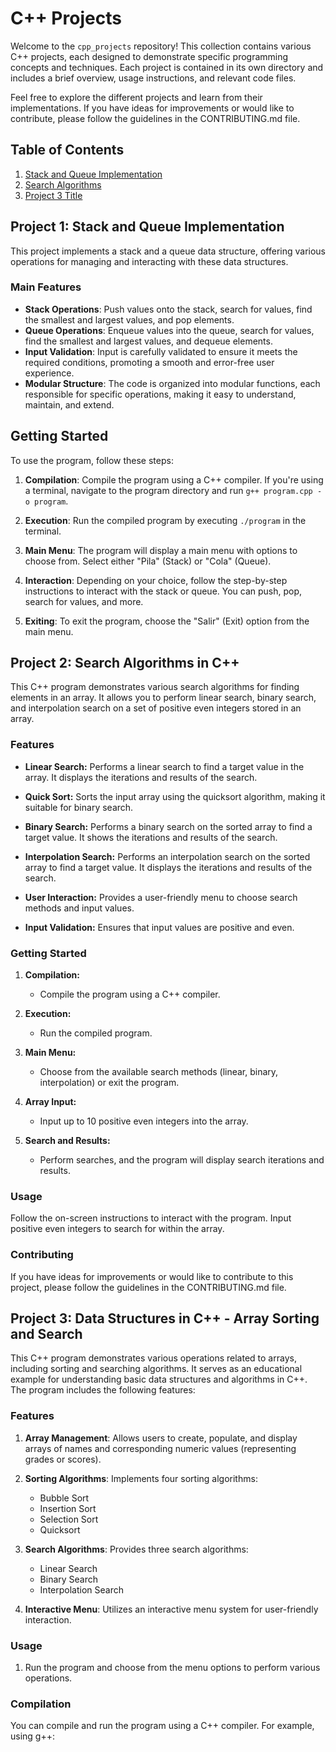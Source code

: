 # C++ Projects

Welcome to the `cpp_projects` repository! This collection contains various C++ projects, each designed to demonstrate specific programming concepts and techniques. Each project is contained in its own directory and includes a brief overview, usage instructions, and relevant code files.

Feel free to explore the different projects and learn from their implementations. If you have ideas for improvements or would like to contribute, please follow the guidelines in the CONTRIBUTING.md file.

## Table of Contents

1. [Stack and Queue Implementation](./stack_and_queue.cpp)
2. [Search Algorithms](./search_algorithms.cpp)
3. [Project 3 Title](./project3_directory)
   <!-- Add more projects as needed -->

## Project 1: Stack and Queue Implementation

This project implements a stack and a queue data structure, offering various operations for managing and interacting with these data structures.

### Main Features

- **Stack Operations**: Push values onto the stack, search for values, find the smallest and largest values, and pop elements.
- **Queue Operations**: Enqueue values into the queue, search for values, find the smallest and largest values, and dequeue elements.
- **Input Validation**: Input is carefully validated to ensure it meets the required conditions, promoting a smooth and error-free user experience.
- **Modular Structure**: The code is organized into modular functions, each responsible for specific operations, making it easy to understand, maintain, and extend.

## Getting Started

To use the program, follow these steps:

1. **Compilation**: Compile the program using a C++ compiler. If you're using a terminal, navigate to the program directory and run `g++ program.cpp -o program`.

2. **Execution**: Run the compiled program by executing `./program` in the terminal.

3. **Main Menu**: The program will display a main menu with options to choose from. Select either "Pila" (Stack) or "Cola" (Queue).

4. **Interaction**: Depending on your choice, follow the step-by-step instructions to interact with the stack or queue. You can push, pop, search for values, and more.

5. **Exiting**: To exit the program, choose the "Salir" (Exit) option from the main menu.





## Project 2: Search Algorithms in C++

This C++ program demonstrates various search algorithms for finding elements in an array. It allows you to perform linear search, binary search, and interpolation search on a set of positive even integers stored in an array.

### Features

- **Linear Search:** Performs a linear search to find a target value in the array. It displays the iterations and results of the search.

- **Quick Sort:** Sorts the input array using the quicksort algorithm, making it suitable for binary search.

- **Binary Search:** Performs a binary search on the sorted array to find a target value. It shows the iterations and results of the search.

- **Interpolation Search:** Performs an interpolation search on the sorted array to find a target value. It displays the iterations and results of the search.

- **User Interaction:** Provides a user-friendly menu to choose search methods and input values.

- **Input Validation:** Ensures that input values are positive and even.

### Getting Started

1. **Compilation:**
   - Compile the program using a C++ compiler.

2. **Execution:**
   - Run the compiled program.

3. **Main Menu:**
   - Choose from the available search methods (linear, binary, interpolation) or exit the program.

4. **Array Input:**
   - Input up to 10 positive even integers into the array.

5. **Search and Results:**
   - Perform searches, and the program will display search iterations and results.

### Usage

Follow the on-screen instructions to interact with the program. Input positive even integers to search for within the array.

### Contributing

If you have ideas for improvements or would like to contribute to this project, please follow the guidelines in the CONTRIBUTING.md file.



## Project 3: Data Structures in C++ - Array Sorting and Search

This C++ program demonstrates various operations related to arrays, including sorting and searching algorithms. It serves as an educational example for understanding basic data structures and algorithms in C++. The program includes the following features:

### Features

1. **Array Management**: Allows users to create, populate, and display arrays of names and corresponding numeric values (representing grades or scores).

2. **Sorting Algorithms**: Implements four sorting algorithms:
   - Bubble Sort
   - Insertion Sort
   - Selection Sort
   - Quicksort

3. **Search Algorithms**: Provides three search algorithms:
   - Linear Search
   - Binary Search
   - Interpolation Search

4. **Interactive Menu**: Utilizes an interactive menu system for user-friendly interaction.

### Usage

1. Run the program and choose from the menu options to perform various operations.

### Compilation

You can compile and run the program using a C++ compiler. For example, using g++:


